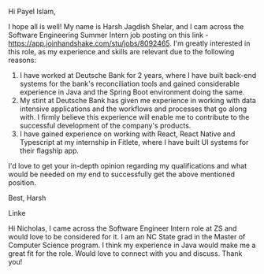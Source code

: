 Hi Payel Islam, 

I hope all is well! My name is Harsh Jagdish Shelar, and I cam across the Software Engineering Summer Intern job posting on this link - https://app.joinhandshake.com/stu/jobs/8092465. I'm greatly interested in this role, as my experience and skills are relevant due to the following reasons:

1. I have worked at Deutsche Bank for 2 years, where I have built back-end systems for the bank's reconciliation tools and gained considerable experience in Java and the Spring Boot environment doing the same.
2. My stint at Deutsche Bank has given me experience in working with data intensive applications and the workflows and processes that go along with. I firmly believe this experience will enable me to contribute to the successful development of the company's products.
3. I have gained experience on working with React, React Native and Typescript at my internship in Fitlete, where I have built UI systems for their flagship app.

I'd love to get your in-depth opinion regarding my qualifications and what would be needed on my end to successfully get the above mentioned position.

Best,
Harsh

Linke

Hi Nicholas,
I came across the Software Engineer Intern role at ZS and would love to be considered for it. I am an NC State grad in the Master of Computer Science program. I think my experience in Java would make me a great fit for the role. Would love to connect with you and discuss. 
Thank you!

